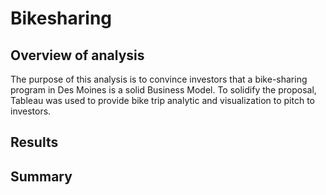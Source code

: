 # Bikesharing

## Overview of analysis
The purpose of this analysis is to convince investors that a bike-sharing program in Des Moines is a solid Business Model. To solidify the proposal, Tableau was used to provide bike trip analytic and visualization to pitch to investors.

## Results

## Summary
